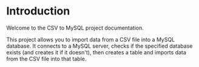 # Introduction

Welcome to the CSV to MySQL project documentation.

This project allows you to import data from a CSV file into a MySQL database. It connects to a MySQL server, checks if the specified database exists (and creates it if it doesn't), then creates a table and imports data from the CSV file into that table.
